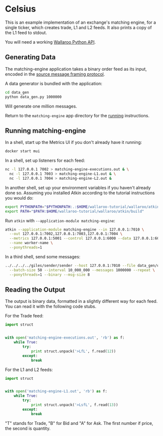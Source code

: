 # Celsius

This is an example implementation of an exchange's matching engine, for a single ticker, which creates trade, L1 and L2 feeds.
It also prints a copy of the L1 feed to stdout.

You will need a working [Wallaroo Python API](/book/python-wactor/intro.md).

## Generating Data

The matching-engine application takes a binary order feed as its input, encoded in the [source message framing protocol](/book/appendix/writing-your-own-feed.md#source-message-framing-protocol).

A data generator is bundled with the application:

```bash
cd data_gen
python data_gen.py 1000000
```

Will generate one million messages.

Return to the `matching-engine` app directory for the [running](#running) instructions.

## Running matching-engine

In a shell, start up the Metrics UI if you don't already have it running:

```bash
docker start mui
```

In a shell, set up listeners for each feed:

```bash
nc -l 127.0.0.1 7002 > matching-engine-executions.out & \
  nc -l 127.0.0.1 7003 > matching-engine-L1.out & \
  nc -l 127.0.0.1 7004 > matching-engine-L2.out &
```

In another shell, set up your environment variables if you haven't already done so. Assuming you installed Atkin according to the tutorial instructions you would do:

```bash
export PYTHONPATH="$PYTHONPATH:.:$HOME/wallaroo-tutorial/wallaroo/atkin"
export PATH="$PATH:$HOME/wallaroo-tutorial/wallaroo/atkin/build"
```

Run `atkin` with `--application-module matching-engine`:

```bash
atkin --application-module matching-engine --in 127.0.0.1:7010 \
  --out 127.0.0.1:7002,127.0.0.1:7003,127.0.0.1:7004 \
  --metrics 127.0.0.1:5001 --control 127.0.0.1:6000 --data 127.0.0.1:6001 \
  --name worker-name \
  --ponythreads=1
```

In a third shell, send some messages:

```bash
../../../../giles/sender/sender --host 127.0.0.1:7010 --file data_gen/orders.msg \
  --batch-size 50 --interval 10_000_000 --messages 1000000 --repeat \
  --ponythreads=1 --binary --msg-size 8
```

## Reading the Output

The output is binary data, formatted in a slightly different way for each feed. You can read it with the following code stubs.

For the Trade feed:
```python
import struct


with open('matching-engine-executions.out', 'rb') as f:
    while True:
        try:
            print struct.unpack('>LfL', f.read(12))
        except:
            break
```


For the L1 and L2 feeds:
```python
import struct


with open('matching-engine-L1.out', 'rb') as f:
    while True:
        try:
            print struct.unpack('>LsfL', f.read(13))
        except:
            break
```

"T" stands for Trade, "B" for Bid and "A" for Ask. The first number if price,
the second is quantity.
